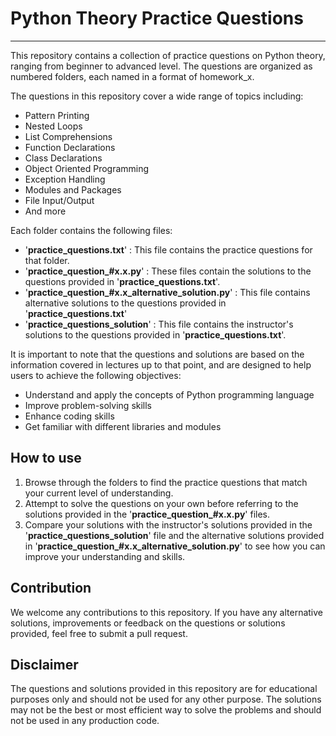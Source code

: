 # Python Theory Practice Questions

----
This repository contains a collection of practice questions on Python theory, ranging from beginner to advanced level. 
The questions are organized as numbered folders, each named in a format of homework_x.

The questions in this repository cover a wide range of topics including:

* Pattern Printing
* Nested Loops
* List Comprehensions
* Function Declarations
* Class Declarations
* Object Oriented Programming
* Exception Handling
* Modules and Packages
* File Input/Output
* And more

Each folder contains the following files:

* '**practice_questions.txt**' : This file contains the practice questions for that folder.
* '**practice_question_#x.x.py**' : These files contain the solutions to the questions provided in 
'**practice_questions.txt**'.
* '**practice_question_#x.x_alternative_solution.py**' : This file contains alternative solutions to the questions 
provided in '**practice_questions.txt**'
* '**practice_questions_solution**' : This file contains the instructor's solutions to the questions provided in 
'**practice_questions.txt**'.

It is important to note that the questions and solutions are based on the information covered in lectures up to that 
point, and are designed to help users to achieve the following objectives:

* Understand and apply the concepts of Python programming language
* Improve problem-solving skills
* Enhance coding skills
* Get familiar with different libraries and modules

## How to use

1. Browse through the folders to find the practice questions that match your current level of understanding.
2. Attempt to solve the questions on your own before referring to the solutions provided in the 
'**practice_question_#x.x.py**' files.
3. Compare your solutions with the instructor's solutions provided in the '**practice_questions_solution**' file and the 
alternative solutions provided in '**practice_question_#x.x_alternative_solution.py**' to see how you can improve your 
understanding and skills.

## Contribution

We welcome any contributions to this repository. If you have any alternative solutions, improvements or feedback on 
the questions or solutions provided, feel free to submit a pull request.

## Disclaimer

The questions and solutions provided in this repository are for educational purposes only and should not be used 
for any other purpose. The solutions may not be the best or most efficient way to solve the problems and should 
not be used in any production code.